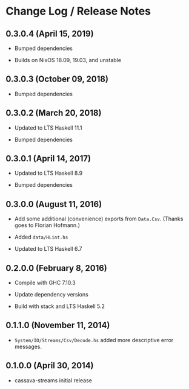 # Change Log / Release Notes

## 0.3.0.4 (April 15, 2019)

 * Bumped dependencies

 * Builds on NixOS 18.09, 19.03, and unstable

## 0.3.0.3 (October 09, 2018)

 * Bumped dependencies

## 0.3.0.2 (March 20, 2018)

  * Updated to LTS Haskell 11.1

  * Bumped dependencies

## 0.3.0.1 (April 14, 2017)

  * Updated to LTS Haskell 8.9

  * Bumped dependencies

## 0.3.0.0 (August 11, 2016)

  * Add some additional (convenience) exports from `Data.Csv`. (Thanks
    goes to Florian Hofmann.)

  * Added `data/HLint.hs`

  * Updated to LTS Haskell 6.7

## 0.2.0.0 (February 8, 2016)

  * Compile with GHC 7.10.3

  * Update dependency versions

  * Build with stack and LTS Haskell 5.2

## 0.1.1.0 (November 11, 2014)

  * `System/IO/Streams/Csv/Decode.hs` added more descriptive error messages.

## 0.1.0.0 (April 30, 2014)

  * cassava-streams initial release
